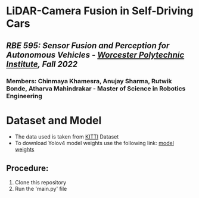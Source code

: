 # LiDAR-Camera Fusion in Self-Driving Cars

## *RBE 595: Sensor Fusion and Perception for Autonomous Vehicles - [Worcester Polytechnic Institute](https://www.wpi.edu/), Fall 2022*

### Members: Chinmaya Khamesra, Anujay Sharma, Rutwik Bonde, Atharva Mahindrakar - Master of Science in Robotics Engineering

# Dataset and Model 

* The data used is taken from [KITTI](http://www.cvlibs.net/datasets/kitti/eval_object.php?obj_benchmark=3d) Dataset
* To download Yolov4 model weights use the following link: [model weights](https://github.com/AlexeyAB/darknet/releases/download/darknet_yolo_v3_optimal/yolov4.weights)

## Procedure:
1. Clone this repository
2. Run the 'main.py' file

